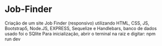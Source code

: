 # Job-Finder
Criação de um site Job Finder (responsivo) utilizando HTML, CSS, JS, Bootstrap5, Node.JS, EXPRESS, Sequelize e Handlebars, banco de dados usado foi o SQlite
Para inicialização, abrir o terninal na raiz e digitar: npm run dev 
